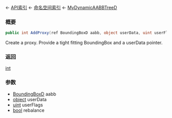 ← [API索引](Api-Index) ← [命名空间索引](Namespace-Index) ← [MyDynamicAABBTreeD](VRageMath.MyDynamicAABBTreeD)

### 概要

```csharp
public int AddProxy(ref BoundingBoxD aabb, object userData, uint userFlags, bool rebalance = default)
```

Create a proxy. Provide a tight fitting BoundingBox and a userData pointer.

### 返回

[int](https://docs.microsoft.com/en-us/dotnet/api/System.Int32?view=netframework-4.6)



### 参数

* [BoundingBoxD](VRageMath.BoundingBoxD) aabb
* [object](https://docs.microsoft.com/en-us/dotnet/api/System.Object?view=netframework-4.6) userData
* [uint](https://docs.microsoft.com/en-us/dotnet/api/System.UInt32?view=netframework-4.6) userFlags
* [bool](https://docs.microsoft.com/en-us/dotnet/api/System.Boolean?view=netframework-4.6) rebalance
